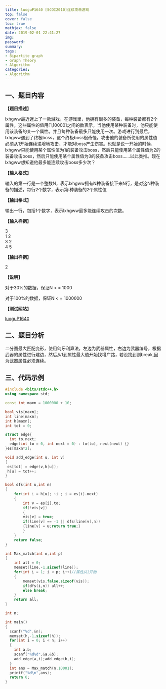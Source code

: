 ```yaml
---
title: luoguP1640 [SCOI2010]连续攻击游戏
top: false
cover: false
toc: true
mathjax: false
date: 2019-02-01 22:41:27
img:
password:
summary:
tags:
- Bipartite graph
- Graph Theory
- Algorithm
categories:
- Algorithm
---
```


## 一、题目内容

**【题目描述】**

lxhgww最近迷上了一款游戏，在游戏里，他拥有很多的装备，每种装备都有2个属性，这些属性的值用[1,10000]之间的数表示。当他使用某种装备时，他只能使用该装备的某一个属性。并且每种装备最多只能使用一次。游戏进行到最后，lxhgww遇到了终极boss，这个终极boss很奇怪，攻击他的装备所使用的属性值必须从1开始连续递增地攻击，才能对boss产生伤害。也就是说一开始的时候，lxhgww只能使用某个属性值为1的装备攻击boss，然后只能使用某个属性值为2的装备攻击boss，然后只能使用某个属性值为3的装备攻击boss……以此类推。现在lxhgww想知道他最多能连续攻击boss多少次？

**【输入格式】**

输入的第一行是一个整数N，表示lxhgww拥有N种装备接下来N行，是对这N种装备的描述，每行2个数字，表示第i种装备的2个属性值

**【输出格式】**

输出一行，包括1个数字，表示lxhgww最多能连续攻击的次数。

**【输入样例】**

3    
1 2  
3 2  
4 5  

**【输出样例】**

2

**【说明】**

对于30%的数据，保证N < = 1000

对于100%的数据，保证N < = 1000000

**【测试网站】**

[luoguP1640](https://www.luogu.org/problemnew/show/P1640)



## 二、题目分析

二分图最大匹配变形，使用匈牙利算法，左边为武器属性，右边为武器编号，根据武器的属性进行建边，然后从1到属性最大值开始找增广路，若没找到则break,因为武器属性必须连续。

## 三、代码示例

```cpp
#include <bits/stdc++.h>
using namespace std;

const int maxn = 1000000 + 10;

bool vis[maxn];
int line[maxn];
int h[maxn];
int tot = 0;

struct edge{
  int to,next;
  edge(int to = 0, int next = 0) : to(to), next(next) {}
}es[maxn*2];

void add_edge(int u, int v)
{
 es[tot] = edge(v,h[u]);
 h[u] = tot++;
}

bool dfs(int u,int n)
{
    for(int i = h[u]; ~i ; i = es[i].next)
    {
        int v = es[i].to;
        if(!vis[v])
        {
        vis[v] = true;
        if(line[v] == -1 || dfs(line[v],n))
        {line[v] = u;return true;}
        }
    }
    return false;
}

int Max_match(int n,int p)
{
    int all = 0;
    memset(line,-1,sizeof(line));
    for(int i = 1; i < p; i++)//属性从1开始
    {
        memset(vis,false,sizeof(vis));
        if(dfs(i,n)) all++;
        else break;
    }
    return all;
}

int n;

int main()
{
  scanf("%d",&n);
  memset(h,-1,sizeof(h));
  for(int i = 0; i < n; i++)
  {
    int a,b;
    scanf("%d%d",&a,&b);
    add_edge(a,i);add_edge(b,i);
  }
  int ans = Max_match(n,10001);
  printf("%d\n",ans);
  return 0;
}

```
